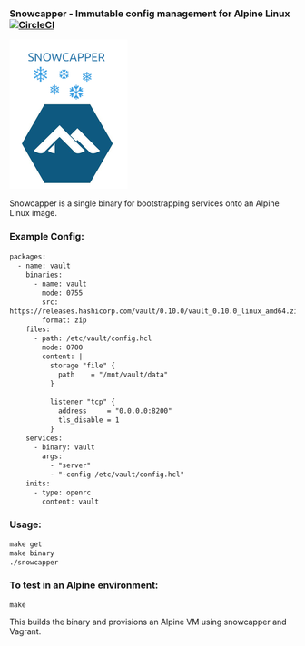 ### Snowcapper - Immutable config management for Alpine Linux [![CircleCI](https://circleci.com/gh/yonkornilov/snowcapper.svg?style=svg)](https://circleci.com/gh/yonkornilov/snowcapper)

![snowcapper](_images/snowcapper.png)

Snowcapper is a single binary for bootstrapping services onto an Alpine Linux image.

### Example Config:

```
packages:
  - name: vault
    binaries:
      - name: vault
        mode: 0755
        src: https://releases.hashicorp.com/vault/0.10.0/vault_0.10.0_linux_amd64.zip
        format: zip
    files:
      - path: /etc/vault/config.hcl
        mode: 0700
        content: |
          storage "file" {
            path    = "/mnt/vault/data"
          }

          listener "tcp" {
            address     = "0.0.0.0:8200"
            tls_disable = 1
          }
    services:
      - binary: vault
        args:
          - "server"
          - "-config /etc/vault/config.hcl"
    inits:
      - type: openrc
        content: vault
```

### Usage:

```
make get
make binary
./snowcapper
```

### To test in an Alpine environment:

```
make
```

This builds the binary and provisions an Alpine VM using snowcapper and Vagrant.
